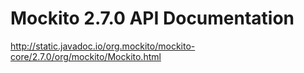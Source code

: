 # Mockito 2.7.0 API Documentation

http://static.javadoc.io/org.mockito/mockito-core/2.7.0/org/mockito/Mockito.html
